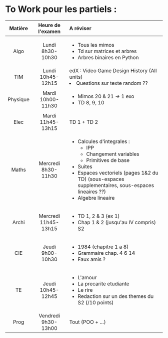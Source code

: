 # To Work pour les partiels : 

|  Matière |  Heure de l'examen | A réviser |
|:-:|:-:|:-|
|   Algo   |   Lundi 8h30-10h30  | <ul> <li> Tous les mimos </li> <li> Td sur matrices et arbres </li> <li> Arbres binaires en Python </li></ul> |
| TIM | Lundi 10h45-12h15 | edX : Video Game Design History (All units) </li> <li> Questions sur texte random ?? |
| Physique | Mardi 10h00-11h30 | <ul> <li> Mimos 20 & 21 -> 1 exo </li> <li> TD 8, 9, 10 </li> </ul> |
| Elec | Mardi 11h45-13h15 | TD 1 + TD 2 |
| Maths | Mercredi 8h30-11h30 | <ul><li>Calcules d'integrales : <ul> <li> IPP </li> <li> Changement variables</li> <li>Primitives de base</li> </ul></li><li>Suites</li><li>Espaces vectoriels (pages 1&2 du TD) (sous-espaces supplementaires, sous-espaces lineaires ??)</li> <li>Algebre lineaire</li> </ul> |
| Archi | Mercredi 11h45-13h15 | <ul><li> TD 1, 2 & 3 (ex 1) </li> <li>Chap 1 & 2 (jusqu'au IV compris) S2 </li></ul> |
| CIE | Jeudi 9h00-10h30 | <ul><li>1984 (chapitre 1 a 8)</li><li>Grammaire chap. 4 6 14</li><li>Faux amis ?</li></ul>|
| TE | Jeudi 10h45-12h45 | <ul><li>L'amour</li><li>La precarite etudiante</li><li>Le rire</li><li>Redaction sur un des themes du S2 (/10 points)</li></ul> |
| Prog | Vendredi 9h30-13h00 | Tout (POO + ...) |

